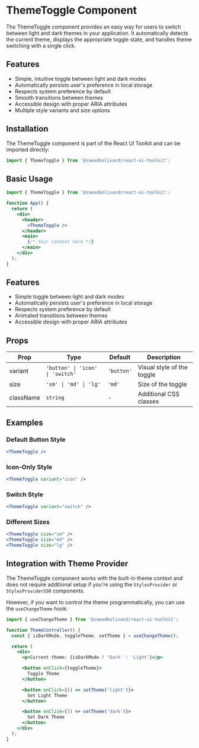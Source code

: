 # ThemeToggle Component

The ThemeToggle component provides an easy way for users to switch between light and dark themes in your application. It automatically detects the current theme, displays the appropriate toggle state, and handles theme switching with a single click.

## Features

- Simple, intuitive toggle between light and dark modes
- Automatically persists user's preference in local storage
- Respects system preference by default
- Smooth transitions between themes
- Accessible design with proper ARIA attributes
- Multiple style variants and size options

## Installation

The ThemeToggle component is part of the React UI Toolkit and can be imported directly:

```jsx
import { ThemeToggle } from '@saeedkolivand/react-ui-toolkit';
```

## Basic Usage

```jsx
import { ThemeToggle } from '@saeedkolivand/react-ui-toolkit';

function App() {
  return (
    <div>
      <header>
        <ThemeToggle />
      </header>
      <main>
        {/* Your content here */}
      </main>
    </div>
  );
}
```

## Features

- Simple toggle between light and dark modes
- Automatically persists user's preference in local storage
- Respects system preference by default
- Animated transitions between themes
- Accessible design with proper ARIA attributes

## Props

| Prop | Type | Default | Description |
|------|------|---------|-------------|
| variant | `'button' \| 'icon' \| 'switch'` | `'button'` | Visual style of the toggle |
| size | `'sm' \| 'md' \| 'lg'` | `'md'` | Size of the toggle |
| className | `string` | - | Additional CSS classes |

## Examples

### Default Button Style

```jsx
<ThemeToggle />
```

### Icon-Only Style

```jsx
<ThemeToggle variant="icon" />
```

### Switch Style

```jsx
<ThemeToggle variant="switch" />
```

### Different Sizes

```jsx
<ThemeToggle size="sm" />
<ThemeToggle size="md" />
<ThemeToggle size="lg" />
```

## Integration with Theme Provider

The ThemeToggle component works with the built-in theme context and does not require additional setup if you're using the `StylesProvider` or `StylesProviderSSR` components.

However, if you want to control the theme programmatically, you can use the `useChangeTheme` hook:

```jsx
import { useChangeTheme } from '@saeedkolivand/react-ui-toolkit';

function ThemeController() {
  const { isDarkMode, toggleTheme, setTheme } = useChangeTheme();

  return (
    <div>
      <p>Current theme: {isDarkMode ? 'Dark' : 'Light'}</p>

      <button onClick={toggleTheme}>
        Toggle Theme
      </button>

      <button onClick={() => setTheme('light')}>
        Set Light Theme
      </button>

      <button onClick={() => setTheme('dark')}>
        Set Dark Theme
      </button>
    </div>
  );
}
```

